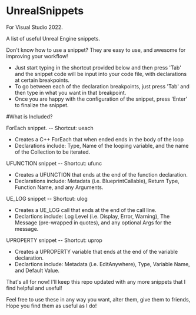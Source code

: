 # UnrealSnippets

For Visual Studio 2022.

A list of useful Unreal Engine snippets.

Don't know how to use a snippet? They are easy to use, and awesome for improving your workflow!

* Just start typing in the shortcut provided below and then press 'Tab' and the snippet code will be input into your code file, with declarations at certain breakpoints.
* To go between each of the declaration breakpoints, just press 'Tab' and then type in what you want in that breakpoint.
* Once you are happy with the configuration of the snippet, press 'Enter' to finalize the snippet.

#What is Included?

ForEach snippet. -- Shortcut: ueach

* Creates a C++ ForEach that when ended ends in the body of the loop
* Declarations include: Type, Name of the looping variable, and the name of the Collection to be iterated.


UFUNCTION snippet -- Shortcut: ufunc

* Creates a UFUNCTION that ends at the end of the function declaration.
* Declarations include: Metadata (i.e. BlueprintCallable), Return Type, Function Name, and any Arguments.

UE_LOG snippet -- Shortcut: ulog

* Creates a UE_LOG call that ends at the end of the call line.
* Declartions include: Log Level (i.e. Display, Error, Warning), The Message (pre-wrapped in quotes), and any optional Args for the message.

UPROPERTY snippet -- Shortcut: uprop

* Creates a UPROPERTY variable that ends at the end of the variable declaration.
* Declartions include: Metadata (i.e. EditAnywhere), Type, Variable Name, and Default Value.


That's all for now! I'll keep this repo updated with any more snippets that I find helpful and useful!

Feel free to use these in any way you want, alter them, give them to friends, Hope you find them as useful as I do!
